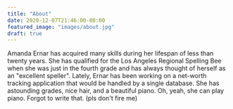```yaml
---
title: "About"
date: 2020-12-07T21:46:00-08:00
featured_image: "images/about.jpg"
draft: true
---
```


Amanda Ernar has acquired many skills during her lifespan of less than twenty years. She has qualified for the Los Angeles Regional Spelling Bee when she was just in the fourth grade and has always thought of herself as an "excellent speller". Lately, Ernar has been working on a net-worth tracking application that would be handled by a single database. She has astounding grades, nice hair, and a beautiful piano. Oh, yeah, she can play piano. Forgot to write that. (pls don't fire me)
